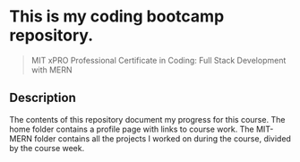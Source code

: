 # This is my coding bootcamp repository.
>MIT xPRO Professional Certificate in Coding: Full Stack Development with MERN
## Description
The contents of this repository document my progress for this course. The home folder contains a profile page with links to course work. The MIT-MERN folder contains all the projects I worked on during the course, divided by the course week.
